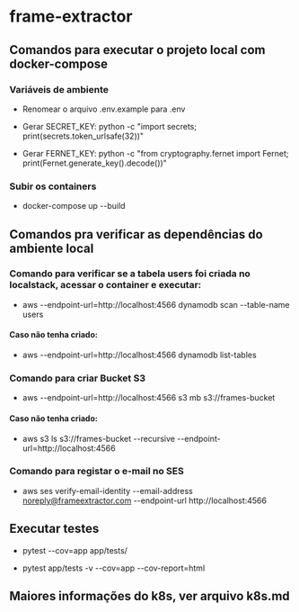 # frame-extractor

## Comandos para executar o projeto local com docker-compose

### Variáveis de ambiente

* Renomear o arquivo .env.example para .env

* Gerar SECRET_KEY: python -c "import secrets; print(secrets.token_urlsafe(32))"

* Gerar FERNET_KEY: python -c "from cryptography.fernet import Fernet; print(Fernet.generate_key().decode())"

### Subir os containers

* docker-compose up --build


## Comandos pra verificar as dependências do ambiente local

### Comando para verificar se a tabela users foi criada no localstack, acessar o container e executar:

* aws --endpoint-url=http://localhost:4566 dynamodb scan --table-name users


#### Caso não tenha criado:

* aws --endpoint-url=http://localhost:4566 dynamodb list-tables


### Comando para criar Bucket S3

* aws --endpoint-url=http://localhost:4566 s3 mb s3://frames-bucket


#### Caso não tenha criado:

* aws s3 ls s3://frames-bucket --recursive --endpoint-url=http://localhost:4566


### Comando para registar o e-mail no SES

* aws ses verify-email-identity --email-address noreply@frameextractor.com --endpoint-url http://localhost:4566


## Executar testes

* pytest --cov=app app/tests/

* pytest app/tests -v --cov=app --cov-report=html


## Maiores informações do k8s, ver arquivo k8s.md